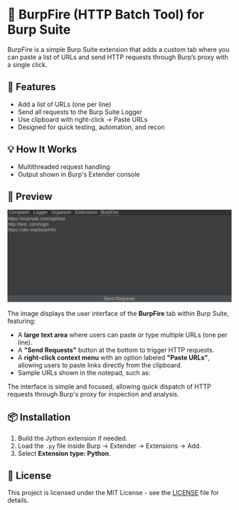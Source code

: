# 📝 BurpFire (HTTP Batch Tool) for Burp Suite

BurpFire is a simple Burp Suite extension that adds a custom tab where you can paste a list of URLs and send HTTP requests through Burp’s proxy with a single click.

## 🔧 Features

- Add a list of URLs (one per line)
- Send all requests to the Burp Suite Logger
- Use clipboard with right-click → Paste URLs
- Designed for quick testing, automation, and recon

## 💡 How It Works

- Multithreaded request handling
- Output shown in Burp's Extender console

## 📸 Preview

![BurpFire Preview](preview.png)

The image displays the user interface of the **BurpFire** tab within Burp Suite, featuring:

- A **large text area** where users can paste or type multiple URLs (one per line).
- A **"Send Requests"** button at the bottom to trigger HTTP requests.
- A **right-click context menu** with an option labeled **"Paste URLs"**, allowing users to paste links directly from the clipboard.
- Sample URLs shown in the notepad, such as:


The interface is simple and focused, allowing quick dispatch of HTTP requests through Burp's proxy for inspection and analysis.

## 📦 Installation

1. Build the Jython extension if needed.
2. Load the `.py` file inside Burp → Extender → Extensions → Add.
3. Select **Extension type: Python**.

## 📄 License

This project is licensed under the MIT License - see the [LICENSE](LICENSE) file for details.

